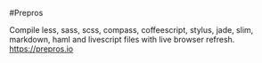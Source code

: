 #Prepros

Compile less, sass, scss, compass, coffeescript, stylus, jade, slim, markdown, haml and livescript files with live browser refresh. https://prepros.io
